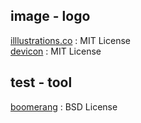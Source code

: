 ## image - logo

[illlustrations.co](https://illlustrations.co/license/) : MIT License
<br>[devicon](https://devicon.dev/) : MIT License

## test - tool
[boomerang](https://github.com/akamai/boomerang)  : BSD License
